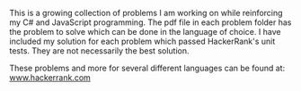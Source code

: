 This is a growing collection of problems I am working on while reinforcing my C# and JavaScript programming. 
The pdf file in each problem folder has the problem to solve which can be done in the language of choice.
I have included my solution for each problem which passed HackerRank's unit tests. They are not necessarily the best solution.

These problems and more for several different languages can be found at: www.hackerrank.com
